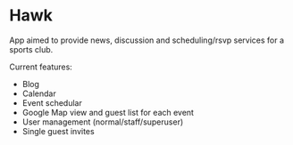 # Hawk
App aimed to provide news, discussion and scheduling/rsvp services for a sports club.

Current features:
- Blog
- Calendar
- Event schedular
- Google Map view and guest list for each event
- User management (normal/staff/superuser)
- Single guest invites
